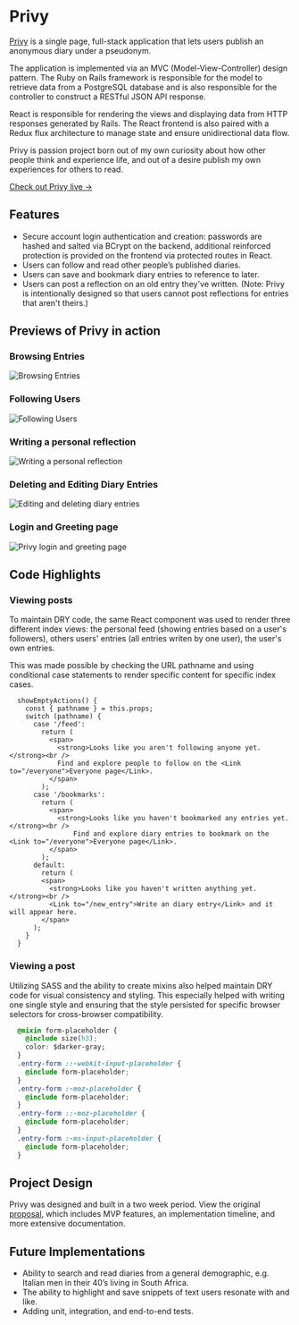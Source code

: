 # Privy 
[Privy][live-link] is a single page, full-stack application that lets users publish an anonymous diary under a pseudonym.

The application is implemented via an MVC (Model-View-Controller) design pattern. The Ruby on Rails framework is responsible for the model to retrieve data from a PostgreSQL database and is also responsible for the controller to construct a RESTful JSON API response.

React is responsible for rendering the views and displaying data from HTTP responses generated by Rails. The React frontend is also paired with a Redux flux architecture to manage state and ensure unidirectional data flow.

Privy is passion project born out of my own curiosity about how other people think and experience life, and out of a desire publish my own experiences for others to read.

[Check out Privy live ->][live-link]


## Features
  * Secure account login authentication and creation: passwords are hashed and salted via BCrypt on the backend, additional reinforced protection is provided on the frontend via protected routes in React.
  * Users can follow and read other people’s published diaries.
  * Users can save and bookmark diary entries to reference to later.
  * Users can post a reflection on an old entry they've written. (Note: Privy is intentionally designed so that users cannot post reflections for entries that aren't theirs.)

## Previews of Privy in action
### Browsing Entries
![Browsing Entries](docs/images/privy-browse.gif)

### Following Users
![Following Users](docs/images/privy-follow.gif)

### Writing a personal reflection
![Writing a personal reflection](docs/images/privy-reflection.gif)

### Deleting and Editing Diary Entries
![Editing and deleting diary entries](docs/images/privy-entry-options.gif)

 ### Login and Greeting page
  ![Privy login and greeting page](docs/images/privy-previews.png)

## Code Highlights
 ### Viewing posts
To maintain DRY code, the same React component was used to render three different index views: the personal feed (showing entries based on a user's followers), others users' entries (all entries writen by one user), the user's own entries.

This was made possible by checking the URL pathname and using conditional case statements to render specific content for specific index cases.
```
  showEmptyActions() {
    const { pathname } = this.props;
    switch (pathname) {
      case '/feed':
        return (
          <span>
            <strong>Looks like you aren't following anyone yet.</strong><br />
            Find and explore people to follow on the <Link to="/everyone">Everyone page</Link>.
          </span>
        );
      case '/bookmarks':
        return (
          <span>
            <strong>Looks like you haven't bookmarked any entries yet.</strong><br />
                Find and explore diary entries to bookmark on the <Link to="/everyone">Everyone page</Link>.
          </span>
        );
      default:
        return (
        <span>
          <strong>Looks like you haven't written anything yet.</strong><br />
          <Link to="/new_entry">Write an diary entry</Link> and it will appear here.
        </span>
      );
    }
  }
``` 

 ### Viewing a post
 Utilizing SASS and the ability to create mixins also helped maintain DRY code for visual consistency and styling. This especially helped with writing one single style and ensuring that the style persisted for specific browser selectors for cross-browser compatibility.
```css
  @mixin form-placeholder {
    @include size(h3);
    color: $darker-gray;
  }
  .entry-form ::-webkit-input-placeholder {
    @include form-placeholder;
  }
  .entry-form :-moz-placeholder {
    @include form-placeholder;
  }
  .entry-form ::-moz-placeholder {
    @include form-placeholder;
  } 
  .entry-form :-ms-input-placeholder { 
    @include form-placeholder;
  }
```

## Project Design
Privy was designed and built in a two week period. View the original [proposal][dev-readme], which includes MVP features, an implementation timeline, and more extensive documentation.

## Future Implementations
  * Ability to search and read diaries from a general demographic, e.g. Italian men in their 40’s living in South Africa.
  * The ability to highlight and save snippets of text users resonate with and like.
  * Adding unit, integration, and end-to-end tests.

  [live-link]: http://www.privy.site/
  [dev-readme]: docs/README.md